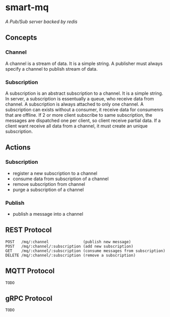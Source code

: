 # smart-mq 
_A Pub/Sub server backed by redis_

## Concepts

### Channel
A channel is a stream of data.
It is a simple string.
A publisher must always specify a channel to publish stream of data.

### Subscription
A subscription is an abstract subscription to a channel.
It is a simple string.
In server, a subscription is essentually a queue, who receive data from channel.
A subscription is always attached to only one channel.
A subscription can exists without a consumer, 
it receive data for consumenrs that are offline.
If 2 or more client subscribe to same subscription, 
the messages are dispatched one per client, so client receive partial data.
If a client want receive all data from a channel, 
it must create an unique subscription.

## Actions

### Subscription
- register a new subscription to a channel
- consume data from subscription of a channel
- remove subscription from channel
- purge a subscription of a channel

### Publish
- publish a message into a channel


## REST Protocol

    POST   /mq/:channel               (publish new message)
    POST   /mq/:channel/:subscription (add new subscription)
    GET    /mq/:channel/:subscription (consume messages from subscription)
    DELETE /mq/:channel/:subscription (remove a subscription)

## MQTT Protocol

    TODO


## gRPC Protocol

    TODO
